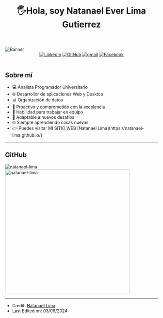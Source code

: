<body>
    <header>
         <div align="center"><h1 align="center"> 🖐Hola, soy Natanael Ever Lima Gutierrez</h1></div>
    </header>
    <img src="https://i.postimg.cc/7YB0YSD8/banner-github.png" alt="Banner" class="banner">
    <div align=center>
        <a href="https://www.linkedin.com/in/natanael-ever-lima-gutierrez-9bb695259/"><img src="https://img.shields.io/badge/Linkedin-0077b5?style=flat&logo=linkedin" alt="LinkedIn" /></a>
        <a href="https://github.com/natanael-lima"><img src="https://img.shields.io/badge/GitHub-214A57?style=flat&logo=github&logoColor=white" alt="GitHub" /></a>
        <a href="lima73777@gmail.com"><img src="https://img.shields.io/badge/Gmail-C52943?style=flat&logo=gmail&logoColor=white" alt="gmail" /></a>
        <a href="https://www.facebook.com/natanael1999/"><img src="https://img.shields.io/badge/Facebook-1b155d?style=flat&logo=facebook&logoColor=white" alt="Facebook" /></a>
    </div>
    <div align=left>
        <br>
    <div class="container">
        <section class="about">
            <h2>Sobre mí</h2>
            <ul>
                <li>💻 Analista Programador Universitario</li>
                <li>🌐 Desarrollor de aplicaciones Web y Desktop</li>
                <li>📊 Organización de datos</li>
                <li>🚀 Proactivo y comprometido con la excelencia</li>
                <li>🤝 Habilidad para trabajar en equipo</li>
                <li>🔧 Adaptable a nuevos desafíos</li>
                <li>🤓 Siempre aprendiendo cosas nuevas</li>
                <li>👉 Puedes visitar MI SITIO WEB [Natanael Lima](https://natanael-lima.github.io/) </li>
            </ul>
        </section>
    </div>
    <hr>
     <h2>GitHub</h2>
<p>
    <img align="left" src="https://github-readme-stats.vercel.app/api/top-langs?username=natanael-lima&show_icons=true&locale=en&layout=compact" alt="natanael-lima" />
</p>
<p>&nbsp;
    <img align="center" src="https://github-readme-stats.vercel.app/api?username=natanael-lima&show_icons=true&locale=en" alt="natanael-lima" width="410" />
</p>



</body>
<hr/>

* Credit: [Natanael Lima](https://github.com/natanael-lima)
* Last Edited on: 03/06/2024
